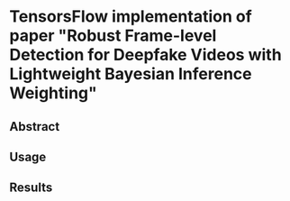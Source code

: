 # TensorsFlow implementation of paper "Robust Frame-level Detection for Deepfake Videos with Lightweight Bayesian Inference Weighting"

## Abstract

## Usage

## Results


